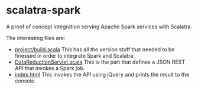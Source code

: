 # scalatra-spark
A proof of concept integration serving Apache Spark services with Scalatra.

The interesting files are:

 - [project/build.scala](https://github.com/curran/scalatra-spark/blob/master/data-reduction-server/project/build.scala) This has all the version stuff that needed to be finessed in order to integrate Spark and Scalatra.
 - [DataReductionServlet.scala](https://github.com/curran/scalatra-spark/blob/master/data-reduction-server/src/main/scala/com/alpine/dataReductionServer/DataReductionServlet.scala) This is the part that defines a JSON REST API that invokes a Spark job.
 - [index.html](https://github.com/curran/scalatra-spark/blob/master/data-reduction-server/src/main/webapp/index.html) This invokes the API using jQuery and prints the result to the console.
